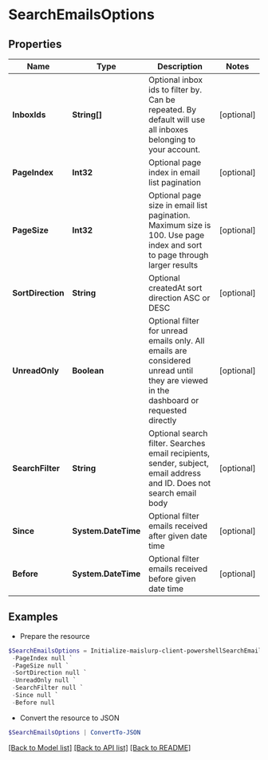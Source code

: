 # SearchEmailsOptions
## Properties

Name | Type | Description | Notes
------------ | ------------- | ------------- | -------------
**InboxIds** | **String[]** | Optional inbox ids to filter by. Can be repeated. By default will use all inboxes belonging to your account. | [optional] 
**PageIndex** | **Int32** | Optional page index in email list pagination | [optional] 
**PageSize** | **Int32** | Optional page size in email list pagination. Maximum size is 100. Use page index and sort to page through larger results | [optional] 
**SortDirection** | **String** | Optional createdAt sort direction ASC or DESC | [optional] 
**UnreadOnly** | **Boolean** | Optional filter for unread emails only. All emails are considered unread until they are viewed in the dashboard or requested directly | [optional] 
**SearchFilter** | **String** | Optional search filter. Searches email recipients, sender, subject, email address and ID. Does not search email body | [optional] 
**Since** | **System.DateTime** | Optional filter emails received after given date time | [optional] 
**Before** | **System.DateTime** | Optional filter emails received before given date time | [optional] 

## Examples

- Prepare the resource
```powershell
$SearchEmailsOptions = Initialize-maislurp-client-powershellSearchEmailsOptions  -InboxIds null `
 -PageIndex null `
 -PageSize null `
 -SortDirection null `
 -UnreadOnly null `
 -SearchFilter null `
 -Since null `
 -Before null
```

- Convert the resource to JSON
```powershell
$SearchEmailsOptions | ConvertTo-JSON
```

[[Back to Model list]](../README#documentation-for-models) [[Back to API list]](../README#documentation-for-api-endpoints) [[Back to README]](../README)

